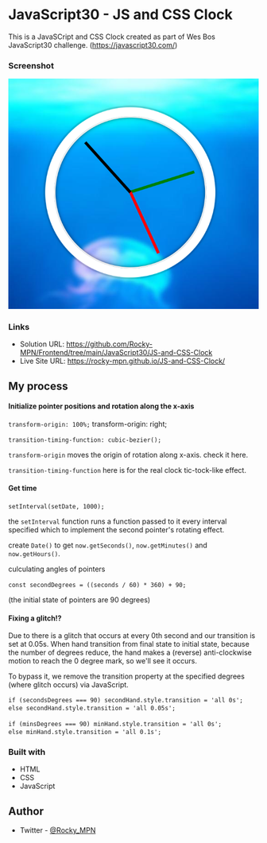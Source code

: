 # JavaScript30 - JS and CSS Clock

This is a JavaSCript and CSS Clock created as part of Wes Bos JavaScript30 challenge. (https://javascript30.com/)



### Screenshot

![](./screenshot.png)



### Links

- Solution URL: https://github.com/Rocky-MPN/Frontend/tree/main/JavaScript30/JS-and-CSS-Clock
- Live Site URL: https://rocky-mpn.github.io/JS-and-CSS-Clock/

## My process


#### Initialize pointer positions and rotation along the x-axis

```transform-origin: 100%;``` transform-origin: right;

```transition-timing-function: cubic-bezier();```

```transform-origin``` moves the origin of rotation along x-axis. check it here.

```transition-timing-function``` here is for the real clock tic-tock-like effect.

#### Get time
```setInterval(setDate, 1000);```

the ```setInterval``` function runs a function passed to it every interval specified which to implement the second pointer's rotating effect.

create ```Date()``` to get ```now.getSeconds()```, ```now.getMinutes()``` and ```now.getHours()```.

culculating angles of pointers

```const secondDegrees = ((seconds / 60) * 360) + 90;```

(the initial state of pointers are 90 degrees)

#### Fixing a glitch!?
Due to there is a glitch that occurs at every 0th second and our transition is set at 0.05s. When hand transition from final state to initial state, because the number of degrees reduce, the hand makes a (reverse) anti-clockwise motion to reach the 0 degree mark, so we'll see it occurs.

To bypass it, we remove the transition property at the specified degrees (where glitch occurs) via JavaScript.

```
if (secondsDegrees === 90) secondHand.style.transition = 'all 0s';
else secondHand.style.transition = 'all 0.05s';

if (minsDegrees === 90) minHand.style.transition = 'all 0s';
else minHand.style.transition = 'all 0.1s';
```
### Built with

- HTML
- CSS
- JavaScript

## Author
- Twitter - [@Rocky_MPN](https://www.twitter.com/Rocky_mpn)
